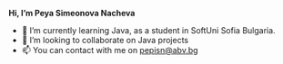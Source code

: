 **Hi, I’m Peya Simeonova Nacheva**
- 🌱 I’m currently learning Java, as a student in SoftUni Sofia Bulgaria.
- 📢 I’m looking to collaborate on Java projects
- 📫 You can contact with me on pepisn@abv.bg

<!---
PetyaNacheva/PetyaNacheva is a ✨ special ✨ repository because its `README.md` (this file) appears on your GitHub profile.
You can click the Preview link to take a look at your changes.
--->
